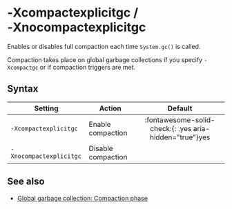 <!--
* Copyright (c) 2017, 2021 IBM Corp. and others
*
* This program and the accompanying materials are made
* available under the terms of the Eclipse Public License 2.0
* which accompanies this distribution and is available at
* https://www.eclipse.org/legal/epl-2.0/ or the Apache
* License, Version 2.0 which accompanies this distribution and
* is available at https://www.apache.org/licenses/LICENSE-2.0.
*
* This Source Code may also be made available under the
* following Secondary Licenses when the conditions for such
* availability set forth in the Eclipse Public License, v. 2.0
* are satisfied: GNU General Public License, version 2 with
* the GNU Classpath Exception [1] and GNU General Public
* License, version 2 with the OpenJDK Assembly Exception [2].
*
* [1] https://www.gnu.org/software/classpath/license.html
* [2] http://openjdk.java.net/legal/assembly-exception.html
*
* SPDX-License-Identifier: EPL-2.0 OR Apache-2.0 OR GPL-2.0 WITH
* Classpath-exception-2.0 OR LicenseRef-GPL-2.0 WITH Assembly-exception
-->

# ‑Xcompactexplicitgc / ‑Xnocompactexplicitgc


Enables or disables full compaction each time `System.gc()` is called. 

Compaction takes place on global garbage collections if you specify `-Xcompactgc` or if compaction triggers are met. 

## Syntax

| Setting                | Action             | Default                                                                            |
|------------------------|--------------------|:----------------------------------------------------------------------------------:|
|`-Xcompactexplicitgc`   | Enable compaction  | :fontawesome-solid-check:{: .yes aria-hidden="true"}<span class="sr-only">yes</span> |
|`-Xnocompactexplicitgc` | Disable compaction |                                                                                    |

## See also

- [Global garbage collection: Compaction phase](https://www.ibm.com/support/knowledgecenter/SSYKE2_8.0.0/com.ibm.java.vm.80.doc/docs/mm_gc_compact.html)


<!-- ==== END OF TOPIC ==== xcompactexplicitgc.md ==== -->
<!-- ==== END OF TOPIC ==== xnocompactexplicitgc.md ==== -->

